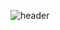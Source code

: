 ![header](https://capsule-render.vercel.app/api?type=slice&color=auto&height=300&section=header&text=welcome%20render&fontSize=90&desc=SoulKim's%20Profile)
